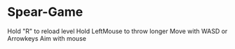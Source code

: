 # Spear-Game

Hold "R" to reload level
Hold LeftMouse to throw longer
Move with WASD or Arrowkeys
Aim with mouse

